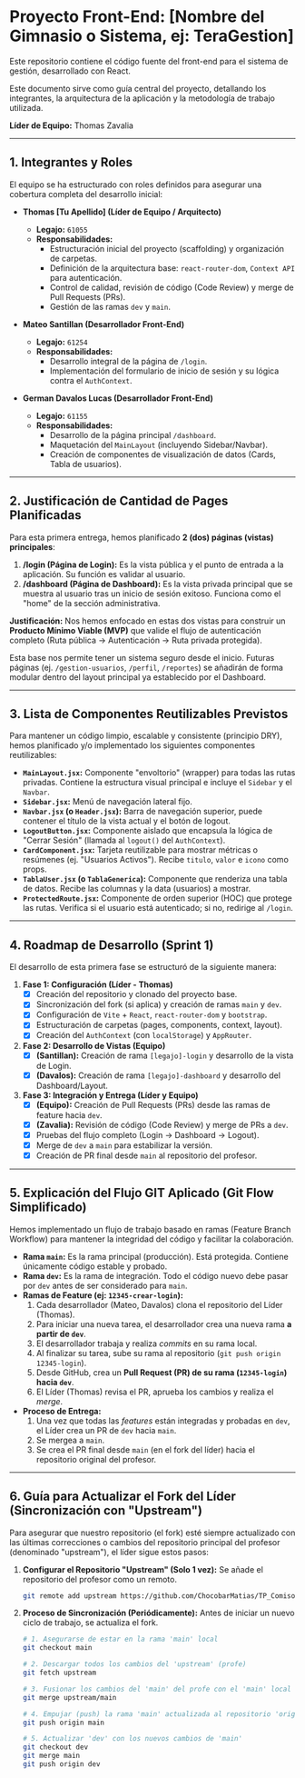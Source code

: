 # Proyecto Front-End: [Nombre del Gimnasio o Sistema, ej: TeraGestion]

Este repositorio contiene el código fuente del front-end para el sistema de gestión, desarrollado con React.

Este documento sirve como guía central del proyecto, detallando los integrantes, la arquitectura de la aplicación y la metodología de trabajo utilizada.

**Líder de Equipo:** Thomas Zavalia

---

## 1. Integrantes y Roles

El equipo se ha estructurado con roles definidos para asegurar una cobertura completa del desarrollo inicial:

* **Thomas [Tu Apellido] (Líder de Equipo / Arquitecto)**
    * **Legajo:** `61055`
    * **Responsabilidades:**
        * Estructuración inicial del proyecto (scaffolding) y organización de carpetas.
        * Definición de la arquitectura base: `react-router-dom`, `Context API` para autenticación.
        * Control de calidad, revisión de código (Code Review) y merge de Pull Requests (PRs).
        * Gestión de las ramas `dev` y `main`.

* **Mateo Santillan (Desarrollador Front-End)**
    * **Legajo:** `61254`
    * **Responsabilidades:**
        * Desarrollo integral de la página de `/login`.
        * Implementación del formulario de inicio de sesión y su lógica contra el `AuthContext`.

* **German Davalos Lucas (Desarrollador Front-End)**
    * **Legajo:** `61155`
    * **Responsabilidades:**
        * Desarrollo de la página principal `/dashboard`.
        * Maquetación del `MainLayout` (incluyendo Sidebar/Navbar).
        * Creación de componentes de visualización de datos (Cards, Tabla de usuarios).

---

## 2. Justificación de Cantidad de Pages Planificadas

Para esta primera entrega, hemos planificado **2 (dos) páginas (vistas) principales**:

1.  **/login (Página de Login):** Es la vista pública y el punto de entrada a la aplicación. Su función es validar al usuario.
2.  **/dashboard (Página de Dashboard):** Es la vista privada principal que se muestra al usuario tras un inicio de sesión exitoso. Funciona como el "home" de la sección administrativa.

**Justificación:**
Nos hemos enfocado en estas dos vistas para construir un **Producto Mínimo Viable (MVP)** que valide el flujo de autenticación completo (Ruta pública -> Autenticación -> Ruta privada protegida).

Esta base nos permite tener un sistema seguro desde el inicio. Futuras páginas (ej. `/gestion-usuarios`, `/perfil`, `/reportes`) se añadirán de forma modular dentro del layout principal ya establecido por el Dashboard.

---

## 3. Lista de Componentes Reutilizables Previstos

Para mantener un código limpio, escalable y consistente (principio DRY), hemos planificado y/o implementado los siguientes componentes reutilizables:

* **`MainLayout.jsx`:** Componente "envoltorio" (wrapper) para todas las rutas privadas. Contiene la estructura visual principal e incluye el `Sidebar` y el `Navbar`.
* **`Sidebar.jsx`:** Menú de navegación lateral fijo.
* **`Navbar.jsx` (o `Header.jsx`):** Barra de navegación superior, puede contener el título de la vista actual y el botón de logout.
* **`LogoutButton.jsx`:** Componente aislado que encapsula la lógica de "Cerrar Sesión" (llamada al `logout()` del `AuthContext`).
* **`CardComponent.jsx`:** Tarjeta reutilizable para mostrar métricas o resúmenes (ej. "Usuarios Activos"). Recibe `titulo`, `valor` e `icono` como props.
* **`TablaUser.jsx` (o `TablaGenerica`):** Componente que renderiza una tabla de datos. Recibe las columnas y la data (usuarios) a mostrar.
* **`ProtectedRoute.jsx`:** Componente de orden superior (HOC) que protege las rutas. Verifica si el usuario está autenticado; si no, redirige al `/login`.

---

## 4. Roadmap de Desarrollo (Sprint 1)

El desarrollo de esta primera fase se estructuró de la siguiente manera:

1.  **Fase 1: Configuración (Líder - Thomas)**
    * [x] Creación del repositorio y clonado del proyecto base.
    * [x] Sincronización del fork (si aplica) y creación de ramas `main` y `dev`.
    * [x] Configuración de `Vite` + `React`, `react-router-dom` y `bootstrap`.
    * [x] Estructuración de carpetas (pages, components, context, layout).
    * [x] Creación del `AuthContext` (con `localStorage`) y `AppRouter`.

2.  **Fase 2: Desarrollo de Vistas (Equipo)**
    * [x] **(Santillan):** Creación de rama `[legajo]-login` y desarrollo de la vista de Login.
    * [x] **(Davalos):** Creación de rama `[legajo]-dashboard` y desarrollo del Dashboard/Layout.

3.  **Fase 3: Integración y Entrega (Líder y Equipo)**
    * [x] **(Equipo):** Creación de Pull Requests (PRs) desde las ramas de feature hacia `dev`.
    * [x] **(Zavalia):** Revisión de código (Code Review) y merge de PRs a `dev`.
    * [x] Pruebas del flujo completo (Login -> Dashboard -> Logout).
    * [x] Merge de `dev` a `main` para estabilizar la versión.
    * [x] Creación de PR final desde `main` al repositorio del profesor.

---

## 5. Explicación del Flujo GIT Aplicado (Git Flow Simplificado)

Hemos implementado un flujo de trabajo basado en ramas (Feature Branch Workflow) para mantener la integridad del código y facilitar la colaboración.

* **Rama `main`:** Es la rama principal (producción). Está protegida. Contiene únicamente código estable y probado.
* **Rama `dev`:** Es la rama de integración. Todo el código nuevo debe pasar por `dev` antes de ser considerado para `main`.
* **Ramas de Feature (ej: `12345-crear-login`):**
    1.  Cada desarrollador (Mateo, Davalos) clona el repositorio del Líder (Thomas).
    2.  Para iniciar una nueva tarea, el desarrollador crea una nueva rama **a partir de `dev`**. 
    3.  El desarrollador trabaja y realiza *commits* en su rama local.
    4.  Al finalizar su tarea, sube su rama al repositorio (`git push origin 12345-login`).
    5.  Desde GitHub, crea un **Pull Request (PR) de su rama (`12345-login`) hacia `dev`**.
    6.  El Líder (Thomas) revisa el PR, aprueba los cambios y realiza el *merge*.
* **Proceso de Entrega:**
    1.  Una vez que todas las *features* están integradas y probadas en `dev`, el Líder crea un PR de `dev` hacia `main`.
    2.  Se mergea a `main`.
    3.  Se crea el PR final desde `main` (en el fork del líder) hacia el repositorio original del profesor.

---

## 6. Guía para Actualizar el Fork del Líder (Sincronización con "Upstream")

Para asegurar que nuestro repositorio (el fork) esté siempre actualizado con las últimas correcciones o cambios del repositorio principal del profesor (denominado "upstream"), el líder sigue estos pasos:

1.  **Configurar el Repositorio "Upstream" (Solo 1 vez):**
    Se añade el repositorio del profesor como un remoto.
    ```bash
    git remote add upstream https://github.com/ChocobarMatias/TP_Comison_7_TUP
    ```

2.  **Proceso de Sincronización (Periódicamente):**
    Antes de iniciar un nuevo ciclo de trabajo, se actualiza el fork.

    ```bash
    # 1. Asegurarse de estar en la rama 'main' local
    git checkout main

    # 2. Descargar todos los cambios del 'upstream' (profe)
    git fetch upstream

    # 3. Fusionar los cambios del 'main' del profe con el 'main' local
    git merge upstream/main

    # 4. Empujar (push) la rama 'main' actualizada al repositorio 'origin' (el nuestro)
    git push origin main
    
    # 5. Actualizar 'dev' con los nuevos cambios de 'main'
    git checkout dev
    git merge main
    git push origin dev
    ```
